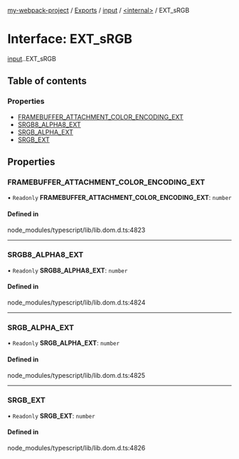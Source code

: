 [my-webpack-project](../README.md) / [Exports](../modules.md) / [input](../modules/input.md) / [<internal\>](../modules/input._internal_.md) / EXT\_sRGB

# Interface: EXT\_sRGB

[input](../modules/input.md).[<internal>](../modules/input._internal_.md).EXT_sRGB

## Table of contents

### Properties

- [FRAMEBUFFER\_ATTACHMENT\_COLOR\_ENCODING\_EXT](input._internal_.EXT_sRGB.md#framebuffer_attachment_color_encoding_ext)
- [SRGB8\_ALPHA8\_EXT](input._internal_.EXT_sRGB.md#srgb8_alpha8_ext)
- [SRGB\_ALPHA\_EXT](input._internal_.EXT_sRGB.md#srgb_alpha_ext)
- [SRGB\_EXT](input._internal_.EXT_sRGB.md#srgb_ext)

## Properties

### FRAMEBUFFER\_ATTACHMENT\_COLOR\_ENCODING\_EXT

• `Readonly` **FRAMEBUFFER\_ATTACHMENT\_COLOR\_ENCODING\_EXT**: `number`

#### Defined in

node_modules/typescript/lib/lib.dom.d.ts:4823

___

### SRGB8\_ALPHA8\_EXT

• `Readonly` **SRGB8\_ALPHA8\_EXT**: `number`

#### Defined in

node_modules/typescript/lib/lib.dom.d.ts:4824

___

### SRGB\_ALPHA\_EXT

• `Readonly` **SRGB\_ALPHA\_EXT**: `number`

#### Defined in

node_modules/typescript/lib/lib.dom.d.ts:4825

___

### SRGB\_EXT

• `Readonly` **SRGB\_EXT**: `number`

#### Defined in

node_modules/typescript/lib/lib.dom.d.ts:4826
